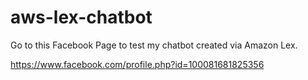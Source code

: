 # aws-lex-chatbot


Go to this Facebook Page to test my chatbot created via Amazon Lex.

https://www.facebook.com/profile.php?id=100081681825356

